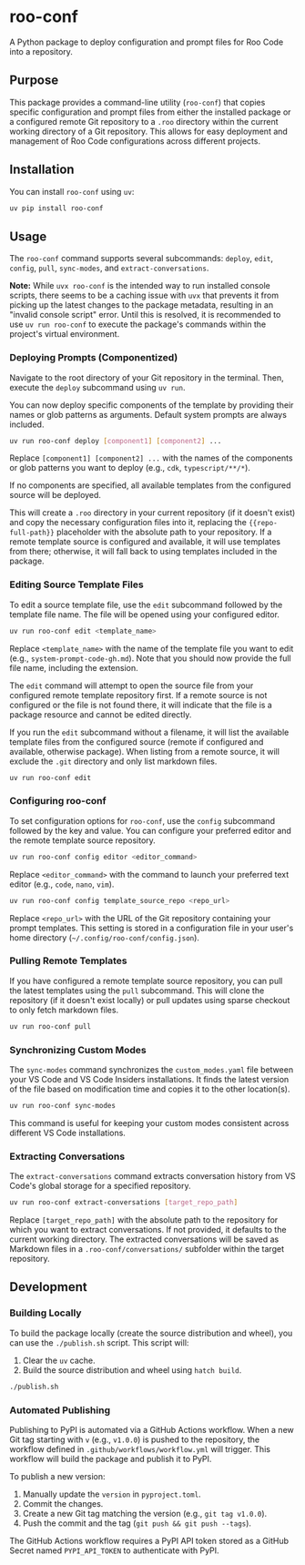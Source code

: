 # roo-conf

A Python package to deploy configuration and prompt files for Roo Code into a repository.

## Purpose

This package provides a command-line utility (`roo-conf`) that copies specific configuration and prompt files from either the installed package or a configured remote Git repository to a `.roo` directory within the current working directory of a Git repository. This allows for easy deployment and management of Roo Code configurations across different projects.

## Installation

You can install `roo-conf` using `uv`:

```bash
uv pip install roo-conf
```

## Usage

The `roo-conf` command supports several subcommands: `deploy`, `edit`, `config`, `pull`, `sync-modes`, and `extract-conversations`.

**Note:** While `uvx roo-conf` is the intended way to run installed console scripts, there seems to be a caching issue with `uvx` that prevents it from picking up the latest changes to the package metadata, resulting in an "invalid console script" error. Until this is resolved, it is recommended to use `uv run roo-conf` to execute the package's commands within the project's virtual environment.

### Deploying Prompts (Componentized)

Navigate to the root directory of your Git repository in the terminal. Then, execute the `deploy` subcommand using `uv run`.

You can now deploy specific components of the template by providing their names or glob patterns as arguments. Default system prompts are always included.

```bash
uv run roo-conf deploy [component1] [component2] ...
```

Replace `[component1] [component2] ...` with the names of the components or glob patterns you want to deploy (e.g., `cdk`, `typescript/**/*`).

If no components are specified, all available templates from the configured source will be deployed.

This will create a `.roo` directory in your current repository (if it doesn't exist) and copy the necessary configuration files into it, replacing the `{{repo-full-path}}` placeholder with the absolute path to your repository. If a remote template source is configured and available, it will use templates from there; otherwise, it will fall back to using templates included in the package.

### Editing Source Template Files

To edit a source template file, use the `edit` subcommand followed by the template file name. The file will be opened using your configured editor.

```bash
uv run roo-conf edit <template_name>
```

Replace `<template_name>` with the name of the template file you want to edit (e.g., `system-prompt-code-gh.md`). Note that you should now provide the full file name, including the extension.

The `edit` command will attempt to open the source file from your configured remote template repository first. If a remote source is not configured or the file is not found there, it will indicate that the file is a package resource and cannot be edited directly.

If you run the `edit` subcommand without a filename, it will list the available template files from the configured source (remote if configured and available, otherwise package). When listing from a remote source, it will exclude the `.git` directory and only list markdown files.

```bash
uv run roo-conf edit
```

### Configuring roo-conf

To set configuration options for `roo-conf`, use the `config` subcommand followed by the key and value. You can configure your preferred editor and the remote template source repository.

```bash
uv run roo-conf config editor <editor_command>
```

Replace `<editor_command>` with the command to launch your preferred text editor (e.g., `code`, `nano`, `vim`).

```bash
uv run roo-conf config template_source_repo <repo_url>
```

Replace `<repo_url>` with the URL of the Git repository containing your prompt templates. This setting is stored in a configuration file in your user's home directory (`~/.config/roo-conf/config.json`).

### Pulling Remote Templates

If you have configured a remote template source repository, you can pull the latest templates using the `pull` subcommand. This will clone the repository (if it doesn't exist locally) or pull updates using sparse checkout to only fetch markdown files.

```bash
uv run roo-conf pull
```

### Synchronizing Custom Modes

The `sync-modes` command synchronizes the `custom_modes.yaml` file between your VS Code and VS Code Insiders installations. It finds the latest version of the file based on modification time and copies it to the other location(s).

```bash
uv run roo-conf sync-modes
```

This command is useful for keeping your custom modes consistent across different VS Code installations.

### Extracting Conversations

The `extract-conversations` command extracts conversation history from VS Code's global storage for a specified repository.

```bash
uv run roo-conf extract-conversations [target_repo_path]
```

Replace `[target_repo_path]` with the absolute path to the repository for which you want to extract conversations. If not provided, it defaults to the current working directory. The extracted conversations will be saved as Markdown files in a `.roo-conf/conversations/` subfolder within the target repository.

## Development

### Building Locally

To build the package locally (create the source distribution and wheel), you can use the `./publish.sh` script. This script will:
1. Clear the `uv` cache.
2. Build the source distribution and wheel using `hatch build`.

```bash
./publish.sh
```

### Automated Publishing

Publishing to PyPI is automated via a GitHub Actions workflow. When a new Git tag starting with `v` (e.g., `v1.0.0`) is pushed to the repository, the workflow defined in `.github/workflows/workflow.yml` will trigger. This workflow will build the package and publish it to PyPI.

To publish a new version:
1. Manually update the `version` in `pyproject.toml`.
2. Commit the changes.
3. Create a new Git tag matching the version (e.g., `git tag v1.0.0`).
4. Push the commit and the tag (`git push && git push --tags`).

The GitHub Actions workflow requires a PyPI API token stored as a GitHub Secret named `PYPI_API_TOKEN` to authenticate with PyPI.